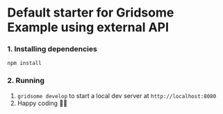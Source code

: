 # Default starter for Gridsome Example using external API

### 1. Installing dependencies

`npm install`

### 2. Running

1. `gridsome develop` to start a local dev server at `http://localhost:8080`
2. Happy coding 🎉🙌
